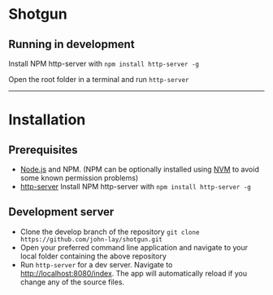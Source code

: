 # Shotgun

## Running in development
Install NPM http-server with `npm install http-server -g`

Open the root folder in a terminal and run `http-server`


---

# Installation

## Prerequisites
* [Node.js](https://github.com/nodejs/node) and NPM. (NPM can be optionally installed using [NVM](https://github.com/creationix/nvm) to avoid some known permission problems)
* [http-server](https://www.npmjs.com/package/http-server) Install NPM http-server with `npm install http-server -g`

## Development server
* Clone the develop branch of the repository `git clone https://github.com/john-lay/shotgun.git`
* Open your preferred command line application and navigate to your local folder containing the above repository
* Run `http-server` for a dev server. Navigate to [http://localhost:8080/index](http://localhost:8080/index). The app will automatically reload if you change any of the source files.